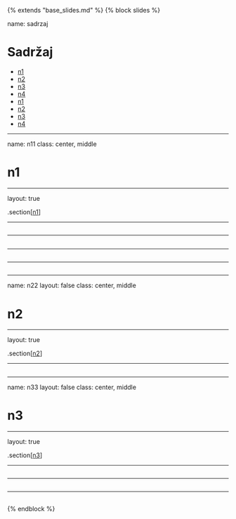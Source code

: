 {% extends "base_slides.md" %}
{% block slides %}

name: sadrzaj

# Sadržaj

- [n1](#n11)
- [n2](#n22)
- [n3](#n33)
- [n4](#n4)
- [n1](#n1)
- [n2](#n2)
- [n3](#n3)
- [n4](#n4)

---
name: n11
class: center, middle

# n1

---
layout: true

.section[[n1](#sadrzaj)]

---

##   


---

## 


---

##


---

## 

  
---
name: n22
layout: false
class: center, middle

# n2

---
layout: true

.section[[n2](#sadrzaj)]

---

## 


---

name: n33
layout: false
class: center, middle

# n3

---
layout: true

.section[[n3](#sadrzaj)]

---

## 


---

## 

---

## 



{% endblock %}
